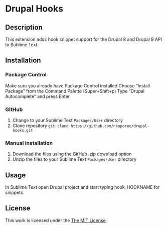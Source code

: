 Drupal Hooks
=====================
## Description

This extension adds hook snippet support for the Drupal 8 and Drupal 9 API to Sublime Text.

## Installation

###

### Package Control

Make sure you already have Package Control installed
Choose “Install Package” from the Command Palette (Super+Shift+p)
Type “Drupal Autocomplete” and press Enter

### GitHub

1. Change to your Sublime Text `Packages/User` directory
2. Clone repository `git clone https://github.com/nkoporec/drupal-hooks.git`

### Manual installation

1. Download the files using the GitHub .zip download option
2. Unzip the files to your Sublime Text `Packages/User` directory

## Usage

In Sublime Text open Drupal project and start typing hook_HOOKNAME for snippets.

## License

This work is licensed under the [The MIT License](LICENSE).

